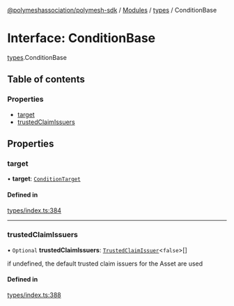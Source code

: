 [@polymeshassociation/polymesh-sdk](../README.md) / [Modules](../modules.md) / [types](../modules/types.md) / ConditionBase

# Interface: ConditionBase

[types](../modules/types.md).ConditionBase

## Table of contents

### Properties

- [target](types.ConditionBase.md#target)
- [trustedClaimIssuers](types.ConditionBase.md#trustedclaimissuers)

## Properties

### target

• **target**: [`ConditionTarget`](../enums/types.ConditionTarget.md)

#### Defined in

[types/index.ts:384](https://github.com/PolymathNetwork/polymesh-sdk/blob/31dfa0dc/src/types/index.ts#L384)

___

### trustedClaimIssuers

• `Optional` **trustedClaimIssuers**: [`TrustedClaimIssuer`](types.TrustedClaimIssuer.md)<``false``\>[]

if undefined, the default trusted claim issuers for the Asset are used

#### Defined in

[types/index.ts:388](https://github.com/PolymathNetwork/polymesh-sdk/blob/31dfa0dc/src/types/index.ts#L388)
